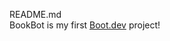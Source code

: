  README.md                                                                                    
BookBot is my first [Boot.dev](https://www.boot.dev) project!
